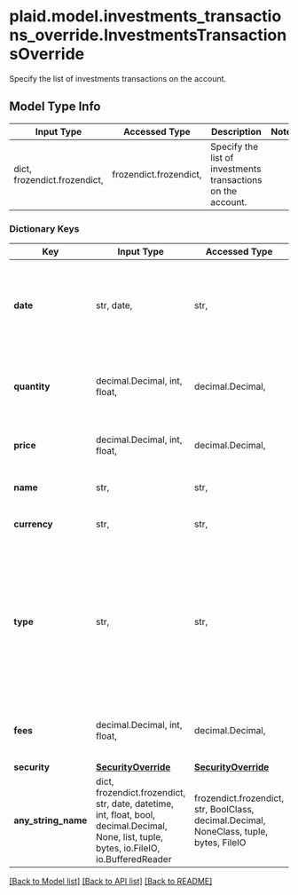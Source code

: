 # plaid.model.investments_transactions_override.InvestmentsTransactionsOverride

Specify the list of investments transactions on the account.

## Model Type Info
Input Type | Accessed Type | Description | Notes
------------ | ------------- | ------------- | -------------
dict, frozendict.frozendict,  | frozendict.frozendict,  | Specify the list of investments transactions on the account. | 

### Dictionary Keys
Key | Input Type | Accessed Type | Description | Notes
------------ | ------------- | ------------- | ------------- | -------------
**date** | str, date,  | str,  | Posting date for the transaction. Must be formatted as an [ISO 8601](https://wikipedia.org/wiki/ISO_8601) date. | value must conform to RFC-3339 full-date YYYY-MM-DD
**quantity** | decimal.Decimal, int, float,  | decimal.Decimal,  | The number of units of the security involved in this transaction. Must be positive if the type is a buy and negative if the type is a sell. | value must be a 64 bit float
**price** | decimal.Decimal, int, float,  | decimal.Decimal,  | The price of the security at which this transaction occurred. | value must be a 64 bit float
**name** | str,  | str,  | The institution&#x27;s description of the transaction. | 
**currency** | str,  | str,  | Either a valid &#x60;iso_currency_code&#x60; or &#x60;unofficial_currency_code&#x60; | 
**type** | str,  | str,  | The type of the investment transaction. Possible values are: &#x60;buy&#x60;: Buying an investment &#x60;sell&#x60;: Selling an investment &#x60;cash&#x60;: Activity that modifies a cash position &#x60;fee&#x60;: A fee on the account &#x60;transfer&#x60;: Activity that modifies a position, but not through buy/sell activity e.g. options exercise, portfolio transfer | 
**fees** | decimal.Decimal, int, float,  | decimal.Decimal,  | The combined value of all fees applied to this transaction. | [optional] value must be a 64 bit float
**security** | [**SecurityOverride**](SecurityOverride.md) | [**SecurityOverride**](SecurityOverride.md) |  | [optional] 
**any_string_name** | dict, frozendict.frozendict, str, date, datetime, int, float, bool, decimal.Decimal, None, list, tuple, bytes, io.FileIO, io.BufferedReader | frozendict.frozendict, str, BoolClass, decimal.Decimal, NoneClass, tuple, bytes, FileIO | any string name can be used but the value must be the correct type | [optional]

[[Back to Model list]](../../README.md#documentation-for-models) [[Back to API list]](../../README.md#documentation-for-api-endpoints) [[Back to README]](../../README.md)


